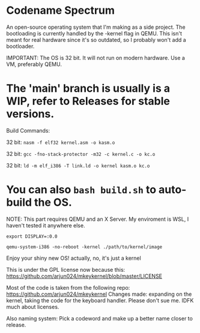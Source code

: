 # Codename Spectrum
An open-source operating system that I'm making as a side project. The bootloading is currently handled by the -kernel flag in QEMU. 
This isn't meant for real hardware since it's so outdated, so I probably won't add a bootloader.

IMPORTANT: The OS is 32 bit. It will not run on modern hardware. Use a VM, preferably QEMU.

# The 'main' branch is usually is a WIP, refer to Releases for stable versions.

Build Commands:

32 bit: ```nasm -f elf32 kernel.asm -o kasm.o```

32 bit: ```gcc -fno-stack-protector -m32 -c kernel.c -o kc.o``` 

32 bit: ```ld -m elf_i386 -T link.ld -o kernel kasm.o kc.o``` 

# You can also ```bash build.sh``` to auto-build the OS.




NOTE: This part requires QEMU and an X Server. My enviroment is WSL, I haven't tested it anywhere else.

```export DISPLAY=:0.0```

```qemu-system-i386 -no-reboot -kernel ./path/to/kernel/image``` 

Enjoy your shiny new OS! actually, no, it's just a kernel


This is under the GPL license now because this: https://github.com/arjun024/mkeykernel/blob/master/LICENSE

Most of the code is taken from the following repo: https://github.com/arjun024/mkeykernel
Changes made: expanding on the kernel, taking the code for the keyboard handler.
Please don't sue me. IDFK much about licenses.

Also naming system: Pick a codeword and make up a better name closer to release.
